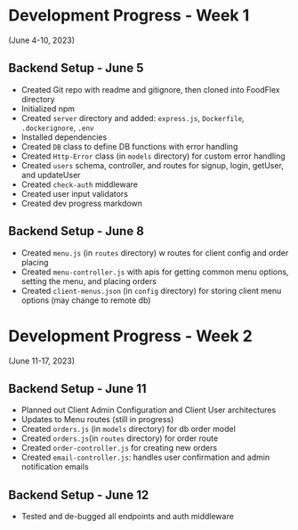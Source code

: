 # Development Progress - Week 1
(June 4-10, 2023)

## Backend Setup - June 5
- Created Git repo with readme and gitignore, then cloned into FoodFlex directory
- Initialized npm 
- Created `server` directory and added: `express.js`, `Dockerfile`, `.dockerignore`, `.env`
- Installed dependencies
- Created `DB` class to define DB functions with error handling
- Created `Http-Error` class (in `models` directory) for custom error handling
- Created `users` schema, controller, and routes for signup, login, getUser, and updateUser
- Created `check-auth` middleware
- Created user input validators
- Created dev progress markdown

## Backend Setup - June 8
- Created `menu.js` (in `routes` directory) w routes for client config and order placing
- Created `menu-controller.js` with apis for getting common menu options, setting the menu, and placing orders
- Created `client-menus.json` (in `config` directory) for storing client menu options (may change to remote db)

# Development Progress - Week 2
(June 11-17, 2023)

## Backend Setup - June 11
- Planned out Client Admin Configuration and Client User architectures
- Updates to Menu routes (still in progress)
- Created `orders.js` (in `models` directory) for db order model
- Created `orders.js`(in `routes` directory) for order route
- Created `order-controller.js` for creating new orders
- Created `email-controller.js`: handles user confirmation and admin notification emails

## Backend Setup - June 12
- Tested and de-bugged all endpoints and auth middleware
  